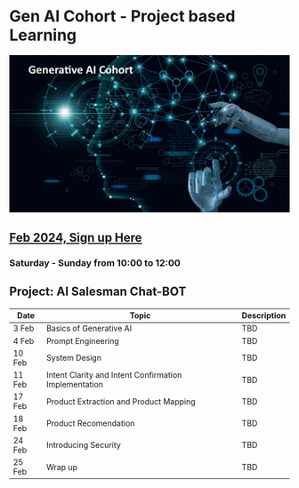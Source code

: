 # Gen AI Cohort - Project based Learning

![Gen AI](images/generative_AI.jpg)

## [Feb 2024, Sign up Here](https://forms.gle/MTm4weJxbSjShbod6)

### Saturday - Sunday from 10:00 to 12:00

## Project: AI Salesman Chat-BOT

|  Date | Topic | Description |
| -------- | -------- | -------- |
| 3 Feb | Basics of Generative AI | TBD |
| 4 Feb | Prompt Engineering | TBD |
| 10 Feb | System Design | TBD |
| 11 Feb | Intent Clarity and Intent Confirmation Implementation | TBD |
| 17 Feb | Product Extraction and Product Mapping | TBD |
| 18 Feb | Product Recomendation | TBD |
| 24 Feb | Introducing Security | TBD |
| 25 Feb | Wrap up | TBD |
